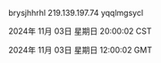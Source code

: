 brysjhhrhl 219.139.197.74 yqqlmgsycl

2024年 11月 03日 星期日 20:00:02 CST

2024年 11月 03日 星期日 12:00:02 GMT
